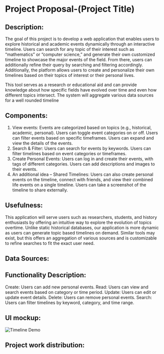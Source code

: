 # Project Proposal-(Project Title)

## Description:

The goal of this project is to develop a web application that enables users to explore historical and academic events dynamically through an interactive timeline. Users can search for any topic of their interest such as “mathematics” or “computer science,” and generate their own customized timeline to showcase the major events of the field. From there, users can additionally refine their query by searching and filtering accordingly. Additionally, the platform allows users to create and personalize their own timelines based on their topics of interest or their personal lives. 

This tool serves as a research or educational aid and can provide knowledge about how specific fields have evolved over time and even how different topics intersect. The system will aggregate various data sources for a well rounded timeline


## Components:
1. View events: Events are categorized based on topics (e.g., historical, academic, personal). Users can toggle event categories on or off. Users can filter events based on specific timeframes. Users can expand and view the details of the events.
2. Search & Filter: Users can search for events by keywords. Users can filter timelines based on event categories or timeframes.
3. Create Personal Events: Users can log in and create their events, with tags of different categories. Users can add descriptions and images to their events.
4. An additional idea – Shared Timelines: Users can also create personal events on the timeline, connect with friends, and view their combined life events on a single timeline. Users can take a screenshot of the timeline to share externally.

## Usefulness:

This application will serve users such as researchers, students, and history enthusiasts by offering an intuitive way to explore the evolution of topics overtime. Unlike static historical databases, our application is more dynamic as users can generate topic based timelines on demand. Similar tools may exist, but this offers an aggregation of various sources and is customizable to refine searches to fit the exact user need.  


## Data Sources:

## Functionality Description:

Create: Users can add new personal events.
Read: Users can view and search events based on category or time period.
Update: Users can edit or update event details.
Delete: Users can remove personal events.
Search: Users can filter timelines by keyword, category, and time range.

## UI mockup:
![Timeline Demo]([https://github.com/cs411-alawini/sp25-cs411-team084-BEAT/edit/main/doc/ProjectProposal.md](https://github.com/cs411-alawini/sp25-cs411-team084-BEAT/blob/main/doc/UI_MockUp))

## Project work distribution:
